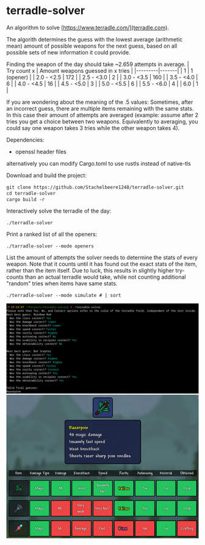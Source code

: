# terradle-solver
An algorithm to solve [https://www.terradle.com/](terradle.com).

The algorith determines the guess with the lowest average (arithmetic mean) amount of possible weapons for the next guess, based on all possible sets of new information it could provide.

Finding the weapon of the day should take ~2.659 attempts in average.
| Try count  x | Amount weapons guessed in x tries |
|---------|-------|
| 1 | 1 (opener)    |
| 2.0 - <2.5 | 172 |
| 2.5 - <3.0 | 2   |
| 3.0 - <3.5 | 160 |
| 3.5 - <4.0 | 6   |
| 4.0 - <4.5 | 16  |
| 4.5 - <5.0 | 3   |
| 5.0 - <5.5 | 6   |
| 5.5 - <6.0 | 4   |
| 6.0 | 1   |

If you are wondering about the meaning of the .5 values:
Sometimes, after an incorrect guess, there are multiple items remaining with the same stats. In this case their amount of attempts are averaged (example: assume after 2 tries you get a choice between two weapons. Equivalently to averaging, you could say one weapon takes 3 tries while the other weapon takes 4).

Dependencies:
- openssl header files

alternatively you can modify Cargo.toml to use rustls instead of native-tls

Download and build the project:
```
git clone https://github.com/Stachelbeere1248/terradle-solver.git
cd terradle-solver
cargo build -r
```
Interactively solve the terradle of the day:
```
./terradle-solver
```
Print a ranked list of all the openers:
```
./tarradle-solver --mode openers
```
List the amount of attempts the solver needs to determine the stats of every weapon. Note that it counts until it has found out the exact stats of the item, rather than the item itself. Due to luck, this results in slightly higher try-counts than an actual terradle would take, while not counting additional "random" tries when items have same stats.
```
./terradle-solver --mode simulate # | sort
```

![cli-example](example.png)
![web-example](example-web.png)
